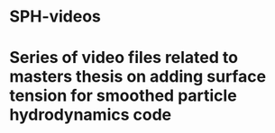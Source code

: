 # SPH-videos
# Series of video files related to masters thesis on adding surface tension for  smoothed particle hydrodynamics code
